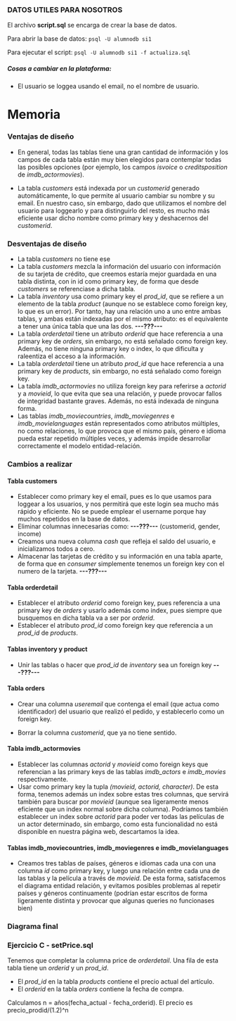 ### DATOS UTILES PARA NOSOTROS

El archivo **script.sql** se encarga de crear la base de datos.

Para abrir la base de datos: `psql -U alumnodb si1`

Para ejecutar el script: `psql -U alumnodb si1 -f actualiza.sql`

##### Cosas a cambiar en la plataforma:

- El usuario se loggea usando el email, no el nombre de usuario.





# Memoria

### Ventajas de diseño

- En general, todas las tablas tiene una gran cantidad de información y los campos de cada tabla están muy bien elegidos para contemplar todas las posibles opciones (por ejemplo, los campos *isvoice* o *creditsposition* de *imdb_actormovies*).

- La tabla *customers* está indexada por un *customerid* generado automáticamente, lo que permite al usuario cambiar su nombre y su email. En nuestro caso, sin embargo, dado que utilizamos el nombre del usuario para loggearlo y para distinguirlo del resto, es mucho más eficiente usar dicho nombre como primary key y deshacernos del *customerid*.

### Desventajas de diseño

- La tabla *customers* no tiene ese
- La tabla *customers* mezcla la información del usuario con información de su tarjeta de crédito, que creemos estaría mejor guardada en una tabla distinta, con in id como primary key, de forma que desde *customers* se referenciase a dicha tabla.
- La tabla *inventory* usa como primary key el *prod_id*, que se refiere a un elemento de la tabla *product* (aunque no se establece como foreign key, lo que es un error). Por tanto, hay una relación uno a uno entre ambas tablas, y ambas están indexadas por el mismo atributo: es el equivalente a tener una única tabla que una las dos. **---???---** 
- La tabla *orderdetail* tiene un atributo *orderid* que hace referencia a una primary key de *orders*, sin embargo, no está señalado como foreign key. Además, no tiene ninguna primary key o index, lo que dificulta y raleentiza el acceso a la información.
- La tabla *orderdetail* tiene un atributo *prod_id* que hace referencia a una primary key de *products*, sin embargo, no está señalado como foreign key. 
- La tabla *imdb_actormovies* no utiliza foreign key para referirse a *actorid* y a *movieid*, lo que evita que sea una relación, y puede provocar fallos de integridad bastante graves. Además, no está indexada de ninguna forma.
- Las tablas *imdb_moviecountries*, *imdb_moviegenres* e *imdb_movielanguages* están representados como atributos múltiples, no como relaciones, lo que provoca que el mismo país, género e idioma pueda estar repetido múltiples veces, y además impide desarrollar correctamente el modelo entidad-relación.

### Cambios a realizar

#### Tabla customers

- Establecer como primary key el email, pues es lo que usamos para loggear a los usuarios, y nos permitirá que este login sea mucho más rápido y eficiente. No se puede emplear el username porque hay muchos repetidos en la base de datos.
- Eliminar columnas innecesarias como: **---???---** (customerid, gender, income)
- Creamos una nueva columna *cash* que refleja el saldo del usuario, e inicializamos todos a cero.
- Almacenar las tarjetas de crédito y su información en una tabla aparte, de forma que en *consumer* simplemente tenemos un foreign key con el numero de la tarjeta. **---???---**

#### Tabla orderdetail

- Establecer el atributo *orderid* como foreign key, pues referencia a una primary key de *orders* y usarlo además como index, pues siempre que busquemos en dicha tabla va a ser por *orderid*.
- Establecer el atributo *prod_id* como foreign key que referencia a un *prod_id* de *products*.

#### Tablas inventory y product

- Unir las tablas o hacer que *prod_id* de *inventory* sea un foreign key **---???---**

#### Tabla orders

- Crear una columna *useremail* que contenga el email (que actua como identificador) del usuario que realizó el pedido, y establecerlo como un foreign key.

- Borrar la columna *customerid*, que ya no tiene sentido.

#### Tabla imdb_actormovies

- Establecer las columnas *actorid* y *movieid* como foreign keys que referencian a las primary keys de las tablas *imdb_actors* e *imdb_movies* respectivamente.
- Usar como primary key la tupla *(movieid, actorid, character)*. De esta forma, tenemos además un index sobre estas tres columnas, que servirá también para buscar por *movieid* (aunque sea ligeramente menos eficiente que un index normal sobre dicha columna). Podríamos también establecer un index sobre *actorid* para poder ver todas las películas de un actor determinado, sin embargo, como esta funcionalidad no está disponible en nuestra página web, descartamos la idea.

#### Tablas imdb_moviecountries, imdb_moviegenres e imdb_movielanguages

- Creamos tres tablas de países, géneros e idiomas cada una con una columna *id* como primary key, y luego una relación entre cada una de las tablas y la película a través de *movieid*. De esta forma, satisfacemos el diagrama entidad relación, y evitamos posibles problemas al repetir países y géneros continuamente (podrían estar escritos de forma ligeramente distinta y provocar que algunas queries no funcionases bien)

### Diagrama final





### Ejercicio C - setPrice.sql

Tenemos que completar la columna price de *orderdetail*. Una fila de esta tabla tiene un *orderid* y un *prod_id*. 

- El *prod_id* en la tabla *products* contiene el precio actual del artículo.
- El *orderid* en la tabla *orders* contiene la fecha de compra.

Calculamos n = años(fecha_actual - fecha_orderid). El precio es precio_prodid/(1.2)^n